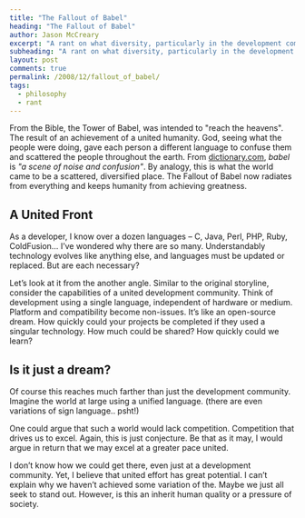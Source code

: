 ```yaml
---
title: "The Fallout of Babel"
heading: "The Fallout of Babel"
author: Jason McCreary
excerpt: "A rant on what diversity, particularly in the development community, costs in respect to advancement."
subheading: "A rant on what diversity, particularly in the development community, costs in respect to advancement."
layout: post
comments: true
permalink: /2008/12/fallout_of_babel/
tags:
  - philosophy
  - rant
---
```

From the Bible, the Tower of Babel, was intended to "reach the heavens". The result of an achievement of a united humanity. God, seeing what the people were doing, gave each person a different language to confuse them and scattered the people throughout the earth. From [dictionary.com][1], *babel* is *"a scene of noise and confusion"*. By analogy, this is what the world came to be a scattered, diversified place. The Fallout of Babel now radiates from everything and keeps humanity from achieving greatness.

## A United Front

As a developer, I know over a dozen languages – C, Java, Perl, PHP, Ruby, ColdFusion… I&rsquo;ve wondered why there are so many. Understandably technology evolves like anything else, and languages must be updated or replaced. But are each necessary?

Let&rsquo;s look at it from the another angle. Similar to the original storyline, consider the capabilities of a united development community. Think of development using a single language, independent of hardware or medium. Platform and compatibility become non-issues. It&rsquo;s like an open-source dream. How quickly could your projects be completed if they used a singular technology. How much could be shared? How quickly could we learn?

## Is it just a dream?

Of course this reaches much farther than just the development community. Imagine the world at large using a unified language. (there are even variations of sign language.. psht!)

One could argue that such a world would lack competition. Competition that drives us to excel. Again, this is just conjecture. Be that as it may, I would argue in return that we may excel at a greater pace united.

I don&rsquo;t know how we could get there, even just at a development community. Yet, I believe that united effort has great potential. I can&rsquo;t explain why we haven&rsquo;t achieved some variation of the. Maybe we just all seek to stand out. However, is this an inherit human quality or a pressure of society.

 [1]: http://dictionary.com
